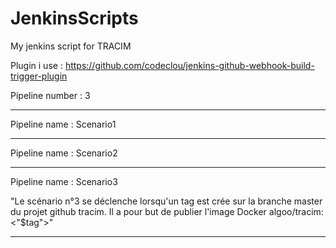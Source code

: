# JenkinsScripts
My jenkins script for TRACIM

Plugin i use : https://github.com/codeclou/jenkins-github-webhook-build-trigger-plugin


Pipeline number : 3

__________________________________________________________________________
Pipeline name : Scenario1

__________________________________________________________________________
Pipeline name : Scenario2

__________________________________________________________________________
Pipeline name : Scenario3

"Le scénario n°3 se déclenche lorsqu'un tag est crée sur la branche master du projet github tracim.
Il a pour but de publier l'image Docker algoo/tracim:<"$tag">"
__________________________________________________________________________
